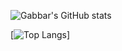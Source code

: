 ![Gabbar's GitHub stats](https://github-readme-stats.vercel.app/api?username=gabbarX&show_icons=true&theme=radical)

[![Top Langs](https://github-readme-stats.vercel.app/api/top-langs/?username=gabbarX)]
